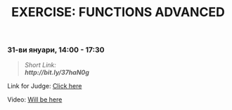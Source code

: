 <h1 align="center">EXERCISE: FUNCTIONS ADVANCED</h1>
    <br>

<h3>31-ви януари, 14:00 - 17:30</h3>

<blockquote>
    <i>
        Short Link: <br> 
        <b>
            http://bit.ly/37haN0g
        </b> 
    </i>
</blockquote>

<p>
    Link for Judge: <a href="https://judge.softuni.bg/Contests/Practice/Index/1839#0">Click here</a>
</p>

<p>
    Video: <a href="">Will be here</a>
</p>
